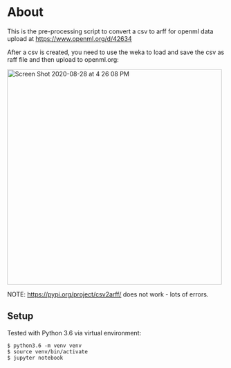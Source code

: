 # About

This is the pre-processing script to convert a csv to arff for openml data upload at https://www.openml.org/d/42634

After a csv is created, you need to use the weka to load and save the csv as raff file and then upload to openml.org:

<img width="496" alt="Screen Shot 2020-08-28 at 4 26 08 PM" src="https://user-images.githubusercontent.com/595772/91612350-39d06880-e94b-11ea-968a-1f44e1fb6afa.png">


NOTE: https://pypi.org/project/csv2arff/ does not work - lots of errors.



## Setup

Tested with Python 3.6 via virtual environment:
```shell
$ python3.6 -m venv venv
$ source venv/bin/activate
$ jupyter notebook
```

